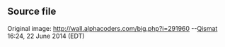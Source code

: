 ## Source file

Original image: <http://wall.alphacoders.com/big.php?i=291960>
--[Qismat](User:Qismat "wikilink") 16:24, 22 June 2014 (EDT)

